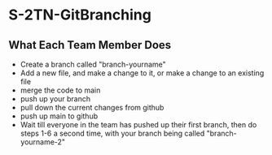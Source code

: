 # S-2TN-GitBranching
## What Each Team Member Does
- Create a branch called "branch-yourname"
- Add a new file, and make a change to it, or make a change to an existing file
- merge the code to main
- push up your branch
- pull down the current changes from github
- push up main to github
- Wait till everyone in the team has pushed up their first branch, then do steps 1-6 a second time, with your branch being called "branch-yourname-2"